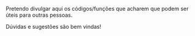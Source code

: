 Pretendo divulgar aqui os códigos/funções que acharem que podem ser úteis para outras pessoas.

Dúvidas e sugestões são bem vindas!
